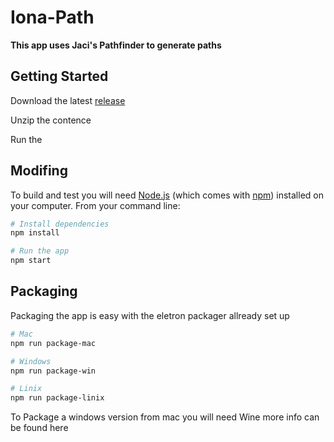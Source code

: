 # Iona-Path

**This app uses Jaci's Pathfinder to generate paths**

## Getting Started

Download the latest [release](https://github.com/Team7433/Iona-Path/releases)

Unzip the contence 

Run the 

## Modifing

To build and test you will need [Node.js](https://nodejs.org/en/download/) (which comes with [npm](http://npmjs.com)) installed on your computer. From your command line:

```bash
# Install dependencies
npm install

# Run the app
npm start
```

## Packaging

Packaging the app is easy with the eletron packager allready set up

```bash
# Mac
npm run package-mac

# Windows
npm run package-win

# Linix
npm run package-linix
```


To Package a windows version from mac you will need Wine more info can be found here 

